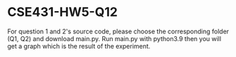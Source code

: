 # CSE431-HW5-Q12
For question 1 and 2's source code, please choose the corresponding folder (Q1, Q2) and download main.py. 
Run main.py with python3.9 then you will get a graph which is the result of the experiment.
